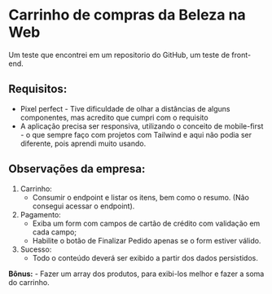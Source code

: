 # Carrinho de compras da Beleza na Web

Um teste que encontrei em um repositorio do GitHub, um teste de front-end.

## Requisitos: 

* Pixel perfect - Tive dificuldade de olhar a distâncias de alguns componentes, mas acredito que cumpri com o requisito
* A aplicação precisa ser responsiva, utilizando o conceito de mobile-first - o que sempre faço com projetos com Tailwind e aqui não podia ser diferente, pois aprendi muito usando.

## Observações da empresa:
1. Carrinho:
    - Consumir o endpoint e listar os itens, bem como o resumo. (Não consegui acessar o endpoint).
2. Pagamento:
    - Exiba um form com campos de cartão de crédito com validação em cada campo;
    - Habilite o botão de Finalizar Pedido apenas se o form estiver válido.
3. Sucesso:
    - Todo o conteúdo deverá ser exibido a partir dos dados persistidos.
    
**Bônus:**
    - Fazer um array dos produtos, para exibi-los melhor e fazer a soma do carrinho.

